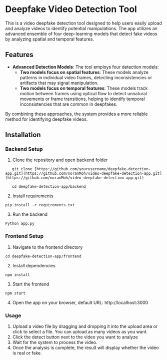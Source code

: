 # Deepfake Video Detection Tool

This is a video deepfake detection tool designed to help users easily upload and analyze videos to identify potential manipulations. The app utilizes an advanced ensemble of four deep-learning models that detect fake videos by analyzing spatial and temporal features.

## Features

- **Advanced Detection Models**: The tool employs four detection models:
  - **Two models focus on spatial features**: These models analyze patterns in individual video frames, detecting inconsistencies or artifacts that may signal manipulation.
  - **Two models focus on temporal features**: These models track motion between frames using optical flow to detect unnatural movements or frame transitions, helping to identify temporal inconsistencies that are common in deepfakes.

By combining these approaches, the system provides a more reliable method for identifying deepfake videos.

## Installation

### Backend Setup

1. Clone the repository and open backend folder

```
   git clone [https://github.com/yourusername/deepfake-detection-app.git](https://github.com/noranMoh/video-deepfake-detection-app.git](https://github.com/noranMoh/video-deepfake-detection-app.git)
```
```
   cd deepfake-detection-app/backend
```
2. Install requirements
```
pip install -r requirements.txt
```
3. Run the backend
```
Python app.py
```

### Frontend Setup

1. Navigate to the frontend directory 

```
cd deepfake-detection-app/frontend
```
2. Install dependencies

```
npm install
```
3. Start the frontend

```
npm start
```
4. Open the app on your browser, default URL: http://localhost:3000

### Usage

1. Upload a video file by dragging and dropping it into the upload area or click to select a file. You can upload as many videos as you want.
2. Click the detect button next to the video you want to analyze
3. Wait for the system to process the video.
4. Once the analysis is complete, the result will display whether the video is real or fake.


